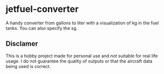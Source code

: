 # jetfuel-converter

A handy converter from gallons to liter with a visualization of kg in the fuel tanks. You can also specify the sg.  


## Disclamer

This is a hobby project made for personal use and not suitable for real life usage. I do not guarantee the quality of outputs or that the aircraft data being used is correct.
